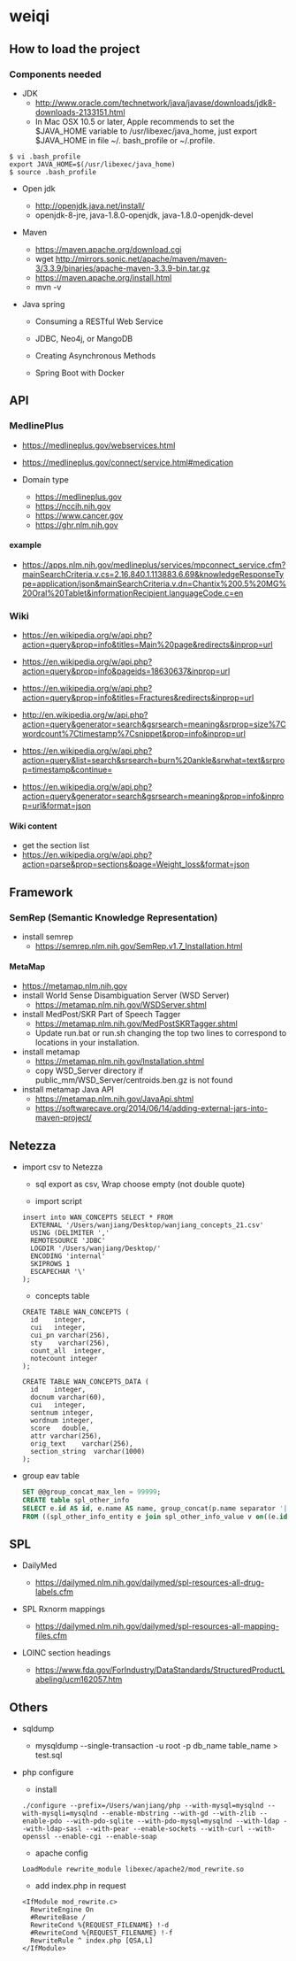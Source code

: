 # weiqi
## How to load the project

### Components needed

- JDK
  - http://www.oracle.com/technetwork/java/javase/downloads/jdk8-downloads-2133151.html
  - In Mac OSX 10.5 or later, Apple recommends to set the $JAVA_HOME variable to /usr/libexec/java_home, just export $JAVA_HOME in file ~/. bash_profile or ~/.profile.

```
$ vi .bash_profile
export JAVA_HOME=$(/usr/libexec/java_home)
$ source .bash_profile
```

  - Open jdk
    - http://openjdk.java.net/install/
    - openjdk-8-jre, java-1.8.0-openjdk, java-1.8.0-openjdk-devel

- Maven

  - https://maven.apache.org/download.cgi
  - wget http://mirrors.sonic.net/apache/maven/maven-3/3.3.9/binaries/apache-maven-3.3.9-bin.tar.gz
  - https://maven.apache.org/install.html
  - mvn -v

- Java spring

  - Consuming a RESTful Web Service

  - JDBC, Neo4j, or MangoDB

  - Creating Asynchronous Methods

  - Spring Boot with Docker

## API

### MedlinePlus

- https://medlineplus.gov/webservices.html
- https://medlineplus.gov/connect/service.html#medication

- Domain type
  - https://medlineplus.gov
  - https://nccih.nih.gov
  - https://www.cancer.gov
  - https://ghr.nlm.nih.gov

#### example

- https://apps.nlm.nih.gov/medlineplus/services/mpconnect_service.cfm?mainSearchCriteria.v.cs=2.16.840.1.113883.6.69&knowledgeResponseType=application/json&mainSearchCriteria.v.dn=Chantix%200.5%20MG%20Oral%20Tablet&informationRecipient.languageCode.c=en


### Wiki

- https://en.wikipedia.org/w/api.php?action=query&prop=info&titles=Main%20page&redirects&inprop=url
- https://en.wikipedia.org/w/api.php?action=query&prop=info&pageids=18630637&inprop=url
- https://en.wikipedia.org/w/api.php?action=query&prop=info&titles=Fractures&redirects&inprop=url
- http://en.wikipedia.org/w/api.php?action=query&generator=search&gsrsearch=meaning&srprop=size%7Cwordcount%7Ctimestamp%7Csnippet&prop=info&inprop=url

- https://en.wikipedia.org/w/api.php?action=query&list=search&srsearch=burn%20ankle&srwhat=text&srprop=timestamp&continue=

- https://en.wikipedia.org/w/api.php?action=query&generator=search&gsrsearch=meaning&prop=info&inprop=url&format=json

#### Wiki content

- get the section list
- https://en.wikipedia.org/w/api.php?action=parse&prop=sections&page=Weight_loss&format=json


## Framework

### SemRep (Semantic Knowledge Representation)

- install semrep
  - https://semrep.nlm.nih.gov/SemRep.v1.7_Installation.html

#### MetaMap

- https://metamap.nlm.nih.gov
- install World Sense Disambiguation Server (WSD Server)
  - https://metamap.nlm.nih.gov/WSDServer.shtml 
- install MedPost/SKR Part of Speech Tagger
  - https://metamap.nlm.nih.gov/MedPostSKRTagger.shtml
  - Update run.bat or run.sh changing the top two lines to correspond to locations in your installation.
- install metamap
  - https://metamap.nlm.nih.gov/Installation.shtml
  - copy WSD_Server directory if public_mm/WSD_Server/centroids.ben.gz is not found
- install metamap Java API
  - https://metamap.nlm.nih.gov/JavaApi.shtml
  - https://softwarecave.org/2014/06/14/adding-external-jars-into-maven-project/


## Netezza

- import csv to Netezza

  - sql export as csv, Wrap choose empty (not double quote)

  - import script

  ```
  insert into WAN_CONCEPTS SELECT * FROM
    EXTERNAL '/Users/wanjiang/Desktop/wanjiang_concepts_21.csv'
    USING (DELIMITER ','
    REMOTESOURCE 'JDBC'
    LOGDIR '/Users/wanjiang/Desktop/'
    ENCODING 'internal'
    SKIPROWS 1
    ESCAPECHAR '\'
  );
  ```
  - concepts table

  ```
  CREATE TABLE WAN_CONCEPTS (
    id    integer,
    cui   integer,
    cui_pn varchar(256),
    sty    varchar(256),
    count_all  integer,
    notecount integer
  );

  CREATE TABLE WAN_CONCEPTS_DATA (
    id    integer,
    docnum varchar(60),
    cui   integer,
    sentnum integer,
    wordnum integer,
    score   double,
    attr varchar(256),
    orig_text    varchar(256),
    section_string  varchar(1000)
  );
  ```

- group eav table

  ```SQL
  SET @@group_concat_max_len = 99999;
  CREATE table spl_other_info
  SELECT e.id AS id, e.name AS name, group_concat(p.name separator '|') AS property_all, group_concat(v.value separator '  ') AS content_all 
  FROM ((spl_other_info_entity e join spl_other_info_value v on((e.id = v.entity_id))) join spl_other_info_property p on((v.property_id = p.id))) group by e.id,e.name;
  ```

## SPL

- DailyMed
  - https://dailymed.nlm.nih.gov/dailymed/spl-resources-all-drug-labels.cfm

- SPL Rxnorm mappings
  - https://dailymed.nlm.nih.gov/dailymed/spl-resources-all-mapping-files.cfm

- LOINC section headings
  - https://www.fda.gov/ForIndustry/DataStandards/StructuredProductLabeling/ucm162057.htm

## Others

- sqldump
  - mysqldump --single-transaction -u root -p db_name table_name > test.sql

- php configure

  - install
  ```
  ./configure --prefix=/Users/wanjiang/php --with-mysql=mysqlnd --with-mysqli=mysqlnd --enable-mbstring --with-gd --with-zlib --enable-pdo --with-pdo-sqlite --with-pdo-mysql=mysqlnd --with-ldap --with-ldap-sasl --with-pear --enable-sockets --with-curl --with-openssl --enable-cgi --enable-soap
  ```

  - apache config

  ```
  LoadModule rewrite_module libexec/apache2/mod_rewrite.so
  ```

  - add index.php in request

  ```
  <IfModule mod_rewrite.c>
    RewriteEngine On
    #RewriteBase /
    RewriteCond %{REQUEST_FILENAME} !-d
    #RewriteCond %{REQUEST_FILENAME} !-f
    RewriteRule ^ index.php [QSA,L]
  </IfModule>
  ```
  
